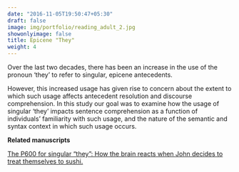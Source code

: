 ```yaml
---
date: "2016-11-05T19:50:47+05:30"
draft: false
image: img/portfolio/reading_adult_2.jpg
showonlyimage: false
title: Epicene "They"
weight: 4
---
```


Over the last two decades, there has been an increase in the use of the pronoun ‘they’ to refer to singular, epicene antecedents.

<!--more-->

However, this increased usage has given rise to concern about the extent to which such usage affects antecedent resolution and discourse comprehension. In this study our goal was to examine how the usage of singular ‘they’ impacts sentence comprehension as a function of individuals’ familiarity with such usage, and the nature of the semantic and syntax context in which such usage occurs.

**Related manuscripts**

[The P600 for singular “they”: How the brain reacts when John decides to treat themselves to sushi.](https://psyarxiv.com/hwzke/)